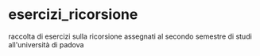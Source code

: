 # esercizi_ricorsione

raccolta di esercizi sulla ricorsione assegnati al secondo semestre di studi all'università di padova
